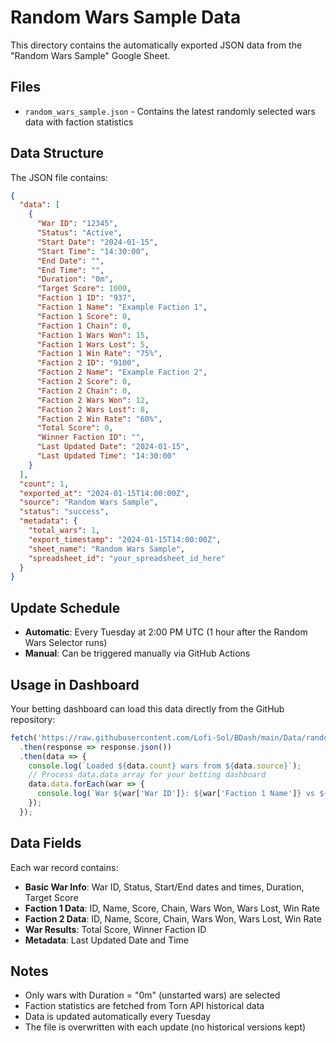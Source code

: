 # Random Wars Sample Data

This directory contains the automatically exported JSON data from the "Random Wars Sample" Google Sheet.

## Files

- `random_wars_sample.json` - Contains the latest randomly selected wars data with faction statistics

## Data Structure

The JSON file contains:

```json
{
  "data": [
    {
      "War ID": "12345",
      "Status": "Active",
      "Start Date": "2024-01-15",
      "Start Time": "14:30:00",
      "End Date": "",
      "End Time": "",
      "Duration": "0m",
      "Target Score": 1000,
      "Faction 1 ID": "937",
      "Faction 1 Name": "Example Faction 1",
      "Faction 1 Score": 0,
      "Faction 1 Chain": 0,
      "Faction 1 Wars Won": 15,
      "Faction 1 Wars Lost": 5,
      "Faction 1 Win Rate": "75%",
      "Faction 2 ID": "9100",
      "Faction 2 Name": "Example Faction 2",
      "Faction 2 Score": 0,
      "Faction 2 Chain": 0,
      "Faction 2 Wars Won": 12,
      "Faction 2 Wars Lost": 8,
      "Faction 2 Win Rate": "60%",
      "Total Score": 0,
      "Winner Faction ID": "",
      "Last Updated Date": "2024-01-15",
      "Last Updated Time": "14:30:00"
    }
  ],
  "count": 1,
  "exported_at": "2024-01-15T14:00:00Z",
  "source": "Random Wars Sample",
  "status": "success",
  "metadata": {
    "total_wars": 1,
    "export_timestamp": "2024-01-15T14:00:00Z",
    "sheet_name": "Random Wars Sample",
    "spreadsheet_id": "your_spreadsheet_id_here"
  }
}
```

## Update Schedule

- **Automatic**: Every Tuesday at 2:00 PM UTC (1 hour after the Random Wars Selector runs)
- **Manual**: Can be triggered manually via GitHub Actions

## Usage in Dashboard

Your betting dashboard can load this data directly from the GitHub repository:

```javascript
fetch('https://raw.githubusercontent.com/Lofi-Sol/BDash/main/Data/random_wars_sample.json')
  .then(response => response.json())
  .then(data => {
    console.log(`Loaded ${data.count} wars from ${data.source}`);
    // Process data.data array for your betting dashboard
    data.data.forEach(war => {
      console.log(`War ${war['War ID']}: ${war['Faction 1 Name']} vs ${war['Faction 2 Name']}`);
    });
  });
```

## Data Fields

Each war record contains:

- **Basic War Info**: War ID, Status, Start/End dates and times, Duration, Target Score
- **Faction 1 Data**: ID, Name, Score, Chain, Wars Won, Wars Lost, Win Rate
- **Faction 2 Data**: ID, Name, Score, Chain, Wars Won, Wars Lost, Win Rate
- **War Results**: Total Score, Winner Faction ID
- **Metadata**: Last Updated Date and Time

## Notes

- Only wars with Duration = "0m" (unstarted wars) are selected
- Faction statistics are fetched from Torn API historical data
- Data is updated automatically every Tuesday
- The file is overwritten with each update (no historical versions kept)
